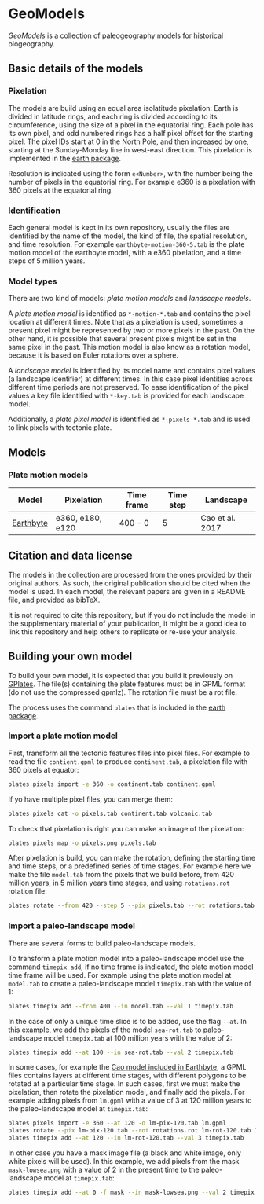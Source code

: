 # GeoModels

*GeoModels* is a collection of paleogeography models
for historical biogeography.

## Basic details of the models

### Pixelation

The models are build using an equal area isolatitude pixelation:
Earth is divided in latitude rings,
and each ring is divided according to its circumference,
using the size of a pixel in the equatorial ring.
Each pole has its own pixel,
and odd numbered rings has a half pixel offset
for the starting pixel.
The pixel IDs start at 0 in the North Pole,
and then increased by one,
starting at the Sunday-Monday line
in west-east direction.
This pixelation is implemented
in the [earth package](https://github.com/js-arias/earth).

Resolution is indicated using the form `e<Number>`,
with the number being the number of pixels
in the equatorial ring.
For example e360 is a pixelation with 360 pixels
at the equatorial ring.

### Identification

Each general model is kept
in its own repository,
usually the files are identified
by the name of the model,
the kind of file,
the spatial resolution,
and time resolution.
For example `earthbyte-motion-360-5.tab`
is the plate motion model
of the earthbyte model,
with a e360 pixelation,
and a time steps of 5 million years.

### Model types

There are two kind of models:
*plate motion models*
and *landscape models*.

A *plate motion model* is identified as `*-motion-*.tab`
and contains the pixel location
at different times.
Note that as a pixelation is used,
sometimes a present pixel might be represented
by two or more pixels in the past.
On the other hand,
it is possible that several present pixels
might be set in the same pixel in the past.
This motion model is also know as a rotation model,
because it is based on Euler rotations over a sphere.

A *landscape model* is identified by its model name
and contains pixel values
(a landscape identifier)
at different times.
In this case pixel identities
across different time periods are not preserved.
To ease identification of the pixel values
a key file identified with `*-key.tab`
is provided for each landscape model.

Additionally,
a *plate pixel model* is identified as `*-pixels-*.tab`
and is used to link pixels
with tectonic plate.

## Models

### Plate motion models

Model                         |       Pixelation | Time frame | Time step | Landscape
----------------------------- | ---------------- | ---------- | --------- | ---------------
[Earthbyte](https://github.com/js-arias/gm-earthbyte) | e360, e180, e120 |    400 - 0 |         5 | Cao et al. 2017

## Citation and data license

The models in the collection
are processed from the ones provided by their original authors.
As such,
the original publication should be cited when the model is used.
In each model,
the relevant papers are given in a README file,
and provided as bibTeX.

It is not required to cite this repository,
but if you do not include the model in the supplementary material
of your publication,
it might be a good idea to link this repository
and help others to replicate or re-use your analysis.

## Building your own model

To build your own model,
it is expected that you build it previously on [GPlates](https://www.gplates.org/).
The file(s) containing the plate features
must be in GPML format
(do not use the compressed gpmlz).
The rotation file must be a rot file.

The process uses the command `plates`
that is included in the [earth package](https://github.com/js-arias/earth).

### Import a plate motion model

First,
transform all the tectonic features files
into pixel files.
For example to read the file `contient.gpml`
to produce `continent.tab`,
a pixelation file with 360 pixels at equator:

```bash
plates pixels import -e 360 -o continent.tab continent.gpml
```

If yo have multiple pixel files,
you can merge them:

```bash
plates pixels cat -o pixels.tab continent.tab volcanic.tab
```

To check that pixelation is right
you can make an image of the pixelation:

```bash
plates pixels map -o pixels.png pixels.tab
```

After pixelation is build,
you can make the rotation,
defining the starting time and time steps,
or a predefined series of time stages.
For example here we make the file `model.tab`
from the pixels that we build before,
from 420 million years,
in 5 million years time stages,
and using `rotations.rot` rotation file:

```bash
plates rotate --from 420 --step 5 --pix pixels.tab --rot rotations.tab model.tab
```

### Import a paleo-landscape model

There are several forms to build paleo-landscape models.

To transform a plate motion model into
a paleo-landscape model
use the command `timepix add`,
if no time frame is indicated,
the plate motion model time frame will be used.
For example using the plate motion model at `model.tab`
to create a paleo-landscape model `timepix.tab`
with the value of 1:

```bash
plates timepix add --from 400 --in model.tab --val 1 timepix.tab
```

In the case of only a unique time slice is to be added,
use the flag `--at`.
In this example,
we add the pixels of the model `sea-rot.tab`
to paleo-landscape model `timepix.tab`
at 100 million years
with the value of 2:

```bash
plates timepix add --at 100 --in sea-rot.tab --val 2 timepix.tab
```

In some cases,
for example the [Cao model included in Earthbyte](https://www.earthbyte.org/gplates-2-3-software-and-data-sets/),
a GPML files contains layers
at different time stages,
with different polygons to be rotated
at a particular time stage.
In such cases,
first we must make the pixelation,
then rotate the pixelation model,
and finally add the pixels.
For example adding pixels from `lm.gpml`
with a value of 3
at 120 million years
to the paleo-landscape model at `timepix.tab`:

```bash
plates pixels import -e 360 --at 120 -o lm-pix-120.tab lm.gpml
plates rotate --pix lm-pix-120.tab --rot rotations.rot lm-rot-120.tab 120
plates timepix add --at 120 --in lm-rot-120.tab --val 3 timepix.tab
```

In other case
you have a mask image file
(a black and white image,
only white pixels will be used).
In this example,
we add pixels from the mask `mask-lowsea.png`
with a value of 2
in the present time
to the paleo-landscape model at `timepix.tab`:

```bash
plates timepix add --at 0 -f mask --in mask-lowsea.png --val 2 timepix.tab
```

